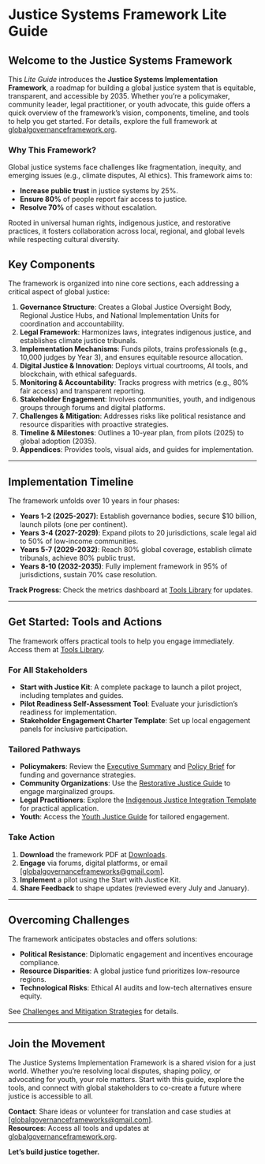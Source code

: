 # Justice Systems Framework Lite Guide

## Welcome to the Justice Systems Framework
This *Lite Guide* introduces the **Justice Systems Implementation Framework**, a roadmap for building a global justice system that is equitable, transparent, and accessible by 2035. Whether you’re a policymaker, community leader, legal practitioner, or youth advocate, this guide offers a quick overview of the framework’s vision, components, timeline, and tools to help you get started. For details, explore the full framework at [globalgovernanceframework.org](/frameworks/docs/implementation/justice-systems).

### Why This Framework?
Global justice systems face challenges like fragmentation, inequity, and emerging issues (e.g., climate disputes, AI ethics). This framework aims to:
- **Increase public trust** in justice systems by 25%.
- **Ensure 80%** of people report fair access to justice.
- **Resolve 70%** of cases without escalation.

Rooted in universal human rights, indigenous justice, and restorative practices, it fosters collaboration across local, regional, and global levels while respecting cultural diversity.

## Key Components
The framework is organized into nine core sections, each addressing a critical aspect of global justice:

1. **Governance Structure**: Creates a Global Justice Oversight Body, Regional Justice Hubs, and National Implementation Units for coordination and accountability.
2. **Legal Framework**: Harmonizes laws, integrates indigenous justice, and establishes climate justice tribunals.
3. **Implementation Mechanisms**: Funds pilots, trains professionals (e.g., 10,000 judges by Year 3), and ensures equitable resource allocation.
4. **Digital Justice & Innovation**: Deploys virtual courtrooms, AI tools, and blockchain, with ethical safeguards.
5. **Monitoring & Accountability**: Tracks progress with metrics (e.g., 80% fair access) and transparent reporting.
6. **Stakeholder Engagement**: Involves communities, youth, and indigenous groups through forums and digital platforms.
7. **Challenges & Mitigation**: Addresses risks like political resistance and resource disparities with proactive strategies.
8. **Timeline & Milestones**: Outlines a 10-year plan, from pilots (2025) to global adoption (2035).
9. **Appendices**: Provides tools, visual aids, and guides for implementation.

---

## Implementation Timeline
The framework unfolds over 10 years in four phases:

- **Years 1-2 (2025-2027)**: Establish governance bodies, secure $10 billion, launch pilots (one per continent).
- **Years 3-4 (2027-2029)**: Expand pilots to 20 jurisdictions, scale legal aid to 50% of low-income communities.
- **Years 5-7 (2029-2032)**: Reach 80% global coverage, establish climate tribunals, achieve 80% public trust.
- **Years 8-10 (2032-2035)**: Fully implement framework in 95% of jurisdictions, sustain 70% case resolution.

**Track Progress**: Check the metrics dashboard at [Tools Library](/frameworks/tools/justice-systems) for updates.

---

## Get Started: Tools and Actions
The framework offers practical tools to help you engage immediately. Access them at [Tools Library](/frameworks/tools/justice-systems).

### For All Stakeholders
- **Start with Justice Kit**: A complete package to launch a pilot project, including templates and guides.
- **Pilot Readiness Self-Assessment Tool**: Evaluate your jurisdiction’s readiness for implementation.
- **Stakeholder Engagement Charter Template**: Set up local engagement panels for inclusive participation.

### Tailored Pathways
- **Policymakers**: Review the [Executive Summary](/frameworks/tools/justice-systems/executive-summary-en.pdf) and [Policy Brief](/frameworks/tools/justice-systems/policy-brief-en.pdf) for funding and governance strategies.
- **Community Organizations**: Use the [Restorative Justice Guide](/frameworks/tools/justice-systems/restorative-justice-guide-en.pdf) to engage marginalized groups.
- **Legal Practitioners**: Explore the [Indigenous Justice Integration Template](/frameworks/tools/justice-systems/indigenous-justice-integration-template-en.pdf) for practical application.
- **Youth**: Access the [Youth Justice Guide](/frameworks/tools/justice-systems/youth-justice-guide-en.pdf) for tailored engagement.

### Take Action
1. **Download** the framework PDF at [Downloads](/downloads).
2. **Engage** via forums, digital platforms, or email [globalgovernanceframeworks@gmail.com].
3. **Implement** a pilot using the Start with Justice Kit.
4. **Share Feedback** to shape updates (reviewed every July and January).

---

## Overcoming Challenges
The framework anticipates obstacles and offers solutions:
- **Political Resistance**: Diplomatic engagement and incentives encourage compliance.
- **Resource Disparities**: A global justice fund prioritizes low-resource regions.
- **Technological Risks**: Ethical AI audits and low-tech alternatives ensure equity.

See [Challenges and Mitigation Strategies](/frameworks/docs/implementation/justice-systems#08-challenges-mitigation) for details.

---

## Join the Movement
The Justice Systems Implementation Framework is a shared vision for a just world. Whether you’re resolving local disputes, shaping policy, or advocating for youth, your role matters. Start with this guide, explore the tools, and connect with global stakeholders to co-create a future where justice is accessible to all.

**Contact**: Share ideas or volunteer for translation and case studies at [globalgovernanceframeworks@gmail.com].  
**Resources**: Access all tools and updates at [globalgovernanceframework.org](/frameworks/tools/justice-systems).

**Let’s build justice together.**